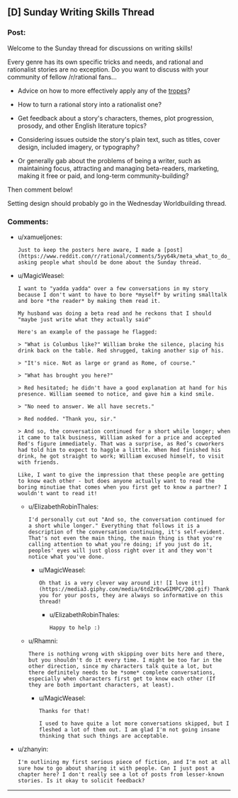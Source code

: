 ## [D] Sunday Writing Skills Thread

### Post:

Welcome to the Sunday thread for discussions on writing skills!

Every genre has its own specific tricks and needs, and rational and rationalist stories are no exception. Do you want to discuss with your community of fellow /r/rational fans...

* Advice on how to more effectively apply any of the [tropes](http://tvtropes.org/pmwiki/pmwiki.php/Main/RationalFic)?

* How to turn a rational story into a rationalist one?

* Get feedback about a story's characters, themes, plot progression, prosody, and other English literature topics?

* Considering issues outside the story's plain text, such as titles, cover design, included imagery, or typography?

* Or generally gab about the problems of being a writer, such as maintaining focus, attracting and managing beta-readers, marketing, making it free or paid, and long-term community-building?

Then comment below!

Setting design should probably go in the Wednesday Worldbuilding thread.

### Comments:

- u/xamueljones:
  ```
  Just to keep the posters here aware, I made a [post](https://www.reddit.com/r/rational/comments/5yy64k/meta_what_to_do_about_the_weekly_threads/) asking people what should be done about the Sunday thread.
  ```

- u/MagicWeasel:
  ```
  I want to "yadda yadda" over a few conversations in my story because I don't want to have to bore *myself* by writing smalltalk and bore *the reader* by making them read it. 

  My husband was doing a beta read and he reckons that I should "maybe just write what they actually said"

  Here's an example of the passage he flagged:

  > "What is Columbus like?" William broke the silence, placing his drink back on the table. Red shrugged, taking another sip of his.

  > "It's nice. Not as large or grand as Rome, of course."

  > "What has brought you here?"

  > Red hesitated; he didn't have a good explanation at hand for his presence. William seemed to notice, and gave him a kind smile.

  > "No need to answer. We all have secrets."

  > Red nodded. "Thank you, sir."

  > And so, the conversation continued for a short while longer; when it came to talk business, William asked for a price and accepted Red's figure immediately. That was a surprise, as Red’s coworkers had told him to expect to haggle a little. When Red finished his drink, he got straight to work; William excused himself, to visit with friends. 

  Like, I want to give the impression that these people are getting to know each other - but does anyone actually want to read the boring minutiae that comes when you first get to know a partner? I wouldn't want to read it!
  ```

  - u/ElizabethRobinThales:
    ```
    I'd personally cut out "And so, the conversation continued for a short while longer." Everything that follows it is a description of the conversation continuing, it's self-evident. That's not even the main thing, the main thing is that you're calling attention to what you're doing; if you just do it, peoples' eyes will just gloss right over it and they won't notice what you've done.
    ```

    - u/MagicWeasel:
      ```
      Oh that is a very clever way around it! [I love it!](https://media3.giphy.com/media/6tdZrBcwGIMPC/200.gif) Thank you for your posts, they are always so informative on this thread!
      ```

      - u/ElizabethRobinThales:
        ```
        Happy to help :)
        ```

  - u/Rhamni:
    ```
    There is nothing wrong with skipping over bits here and there, but you shouldn't do it every time. I might be too far in the other direction, since my characters talk quite a lot, but there definitely needs to be *some* complete conversations, especially when characters first get to know each other (If they are both important characters, at least).
    ```

    - u/MagicWeasel:
      ```
      Thanks for that! 

      I used to have quite a lot more conversations skipped, but I fleshed a lot of them out. I am glad I'm not going insane thinking that such things are acceptable.
      ```

- u/zhanyin:
  ```
  I'm outlining my first serious piece of fiction, and I'm not at all sure how to go about sharing it with people. Can I just post a chapter here? I don't really see a lot of posts from lesser-known stories. Is it okay to solicit feedback?
  ```

---

